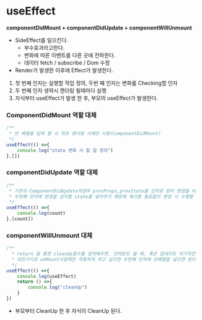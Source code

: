 # useEffect
**componentDidMount + componentDidUpdate + componentWillUnmount**
- SideEffect를 일으킨다.
    - 부수효과라고한다.
    - 변화에 따른 이벤트를 다른 곳에 전파한다.
    - 데이터 fetch / subscribe / Dom 수정
- Render가 발생한 이후에 Effect가 발생한다.

1. 첫 번째 인자는 실행할 작업 정의, 두번 째 인자는 변화를 Checking할 인자
2. 두 번째 인자 생략시 랜더링 될때마다 실행
3. 자식부터 useEffect가 발생 한 후, 부모의 useEffect가 발생한다.
### ComponentDidMount 역할 대체
```jsx
/**
 * 빈 배열을 입력 할 시 최초 랜더링 시에만 사용(ComponentDidMount)
 */
useEffect(() =>{
    console.log("state 변화 시 할 일 정의")
},[])
```

### componentDidUpdate 역할 대체
```jsx
/**
 * 기존의 ComponentDidUpdate의경우 prevProps,prevState를 인자로 받아 변경을 비교하였으나,
 * 두번째 인자에 변경을 감지할 state를 넣어주기 떄문에 체크할 필요없이 변경 시 수행할 작업만 명시하면된다.
 */
useEffect(() =>{
    console.log(count)
},[count])
```

### componentWillUnmount 대체
```jsx
/**
  * return 을 통한 cleanUp함수를 정의해주면, 언마운트 될 때, 혹은 업데이트 되기직전에 작업을 수행 할 수 있다.
  * 마찬가지로 unMount시점에만 작동하게 하고 싶으면 두번째 인자에 빈배열을 넣으면 된다. 
  */ 
useEffect(() =>{
    console.log(useEffect)
    return () =>{
        console.log("cleanUp")
    }
})
```
- 부모부터 CleanUp 한 후 자식이 CleanUp 된다.
